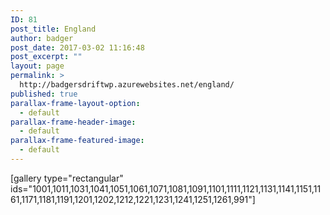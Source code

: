 ```yaml
---
ID: 81
post_title: England
author: badger
post_date: 2017-03-02 11:16:48
post_excerpt: ""
layout: page
permalink: >
  http://badgersdriftwp.azurewebsites.net/england/
published: true
parallax-frame-layout-option:
  - default
parallax-frame-header-image:
  - default
parallax-frame-featured-image:
  - default
---
```

[gallery type="rectangular" ids="1001,1011,1031,1041,1051,1061,1071,1081,1091,1101,1111,1121,1131,1141,1151,1161,1171,1181,1191,1201,1202,1212,1221,1231,1241,1251,1261,991"]